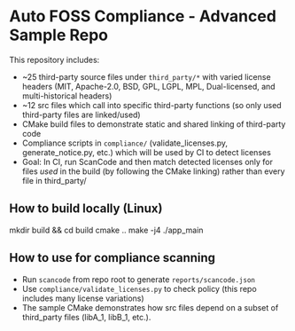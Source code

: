 # Auto FOSS Compliance - Advanced Sample Repo

This repository includes:
- ~25 third-party source files under `third_party/*` with varied license headers (MIT, Apache-2.0, BSD, GPL, LGPL, MPL, Dual-licensed, and multi-historical headers)
- ~12 src files which call into specific third-party functions (so only used third-party files are linked/used)
- CMake build files to demonstrate static and shared linking of third-party code
- Compliance scripts in `compliance/` (validate_licenses.py, generate_notice.py, etc.) which will be used by CI to detect licenses
- Goal: In CI, run ScanCode and then match detected licenses only for files *used* in the build (by following the CMake linking) rather than every file in third_party/

## How to build locally (Linux)
mkdir build && cd build
cmake ..
make -j4
./app_main

## How to use for compliance scanning
- Run `scancode` from repo root to generate `reports/scancode.json`
- Use `compliance/validate_licenses.py` to check policy (this repo includes many license variations)
- The sample CMake demonstrates how src files depend on a subset of third_party files (libA_1, libB_1, etc.).
